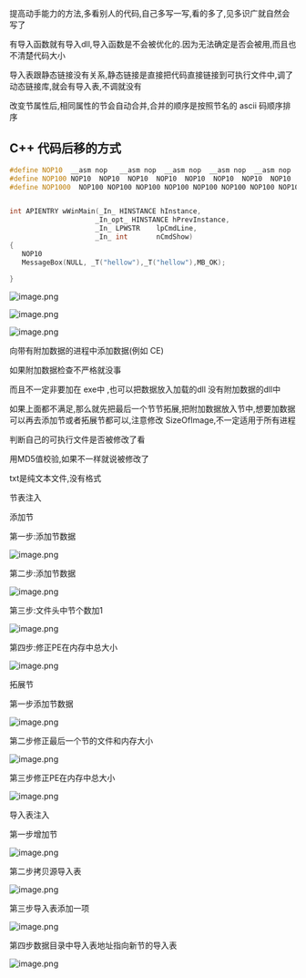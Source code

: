提高动手能力的方法,多看别人的代码,自己多写一写,看的多了,见多识广就自然会写了



 有导入函数就有导入dll,导入函数是不会被优化的.因为无法确定是否会被用,而且也不清楚代码大小

导入表跟静态链接没有关系,静态链接是直接把代码直接链接到可执行文件中,调了动态链接库,就会有导入表,不调就没有



改变节属性后,相同属性的节会自动合并,合并的顺序是按照节名的 ascii 码顺序排序



## C++ 代码后移的方式

```c++
#define NOP10  __asm nop   __asm nop  __asm nop  __asm nop  __asm nop  __asm nop  __asm nop  __asm nop  __asm nop  __asm nop
#define NOP100 NOP10  NOP10  NOP10  NOP10  NOP10  NOP10  NOP10  NOP10  NOP10  NOP10  
#define NOP1000  NOP100 NOP100 NOP100 NOP100 NOP100 NOP100 NOP100 NOP100 NOP100 NOP100


int APIENTRY wWinMain(_In_ HINSTANCE hInstance,
                     _In_opt_ HINSTANCE hPrevInstance,
                     _In_ LPWSTR    lpCmdLine,
                     _In_ int       nCmdShow)
{
   NOP10
   MessageBox(NULL, _T("hellow"),_T("hellow"),MB_OK);
   
}
```

![image.png](./notesimg/1656090957425-c2ab394c-4929-4680-8e70-dae37120f039.png)



![image.png](./notesimg/1656090973589-661d7030-a2fb-47e3-be54-84490a2ac605.png)



![image.png](./notesimg/1656090897892-48cbdb28-6715-45ef-95f3-08613e7072c0.png)



  

 向带有附加数据的进程中添加数据(例如 CE) 

如果附加数据检查不严格就没事

而且不一定非要加在 exe中 ,也可以把数据放入加载的dll 没有附加数据的dll中

如果上面都不满足,那么就先把最后一个节节拓展,把附加数据放入节中,想要加数据可以再去添加节或者拓展节都可以,注意修改 SizeOfImage,不一定适用于所有进程

 判断自己的可执行文件是否被修改了看 

用MD5值校验,如果不一样就说被修改了





txt是纯文本文件,没有格式

 节表注入 

 添加节 

 第一步:添加节数据 

![image.png](./notesimg/1656086134273-8275c80f-f510-4b77-a71c-8e2d8179c7db.png)



 第二步:添加节数据 

![image.png](./notesimg/1656086221449-966a93f6-0aaf-4a73-858a-496188d8b1b5.png)



 第三步:文件头中节个数加1 

![image.png](./notesimg/1656086805239-b2b6d2ea-953e-42d7-aa17-bd898acb19c2.png)



 第四步:修正PE在内存中总大小 

![image.png](./notesimg/1656086839912-bf32e8dc-4d3b-412f-9cdc-8048b0bce1de.png)



 拓展节 

 第一步添加节数据 

![image.png](./notesimg/1656087025471-0a83db98-3493-48d5-a6ab-9a53973698b2.png)



 第二步修正最后一个节的文件和内存大小 

![image.png](./notesimg/1656087058533-89d7f9ef-7121-403b-bf95-9fd608026f48.png)



 第三步修正PE在内存中总大小 

![image.png](./notesimg/1656087119853-300135ca-1c3d-4f24-984f-38146a5b1160.png)



 导入表注入 

 第一步增加节 

![image.png](./notesimg/1656087294712-bde5c3c4-3d91-4cce-a0cd-f9160912553e.png)



 第二步拷贝源导入表 

![image.png](./notesimg/1656087334543-6c2507b4-6c4c-4033-945f-4c5dc2fb2ffe.png)



 第三步导入表添加一项 

![image.png](./notesimg/1656087384112-d31cbe13-584c-4552-959b-9f42a5aa23ce.png)



 第四步数据目录中导入表地址指向新节的导入表 

![image.png](./notesimg/1656088035516-107416d4-2fb5-4a79-b906-84caacea9fc4.png)

